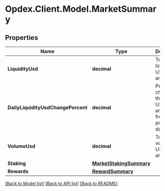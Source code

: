 # Opdex.Client.Model.MarketSummary

## Properties

Name | Type | Description | Notes
------------ | ------------- | ------------- | -------------
**LiquidityUsd** | **decimal** | Total liquidity USD amount | [optional] 
**DailyLiquidityUsdChangePercent** | **decimal** | Percentage change of the liquidity USD amount from the previous day | [optional] 
**VolumeUsd** | **decimal** | Total volume USD amount | [optional] 
**Staking** | [**MarketStakingSummary**](MarketStakingSummary.md) |  | [optional] 
**Rewards** | [**RewardSummary**](RewardSummary.md) |  | [optional] 

[[Back to Model list]](../README.md#documentation-for-models) [[Back to API list]](../README.md#documentation-for-api-endpoints) [[Back to README]](../README.md)

